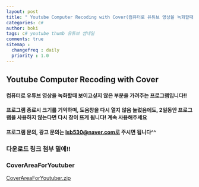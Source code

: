 ```yaml
---
layout: post
title: " Youtube Computer Recoding with Cover(컴퓨터로 유튜브 영상을 녹화할때 보이고싶지 않은 부분을 가려주는 프로그램) "
categories: c#
author: boki
tags: c# youtube thumb 유튜브 썸네일
comments: true
sitemap :
  changefreq : daily
  priority : 1.0
---
```


## Youtube Computer Recoding with Cover

#### 컴퓨터로 유튜브 영상을 녹화할때 보이고싶지 않은 부분을 가려주는 프로그램입니다!!
#### 프로그램 종료시 크기를 기억하며, 도움창을 다시 열지 않음 눌렀음에도, 2일동안 프로그램을 사용하지 않는다면 다시 창이 뜨게 됩니다! 계속 사용해주세요
#### 프로그램 문의, 광고 문의는 lsb530@naver.com로 주시면 됩니다^^
### 다운로드 링크 첨부 밑에!!

### CoverAreaForYoutuber
[CoverAreaForYoutuber.zip](https://github.com/lsb530/lsb530.github.io/files/4570019/CoverAreaForYoutuber.zip)